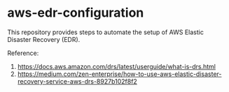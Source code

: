 # aws-edr-configuration
This repository provides steps to automate the setup of AWS Elastic Disaster Recovery (EDR).

Reference: 
1. https://docs.aws.amazon.com/drs/latest/userguide/what-is-drs.html
2. https://medium.com/zen-enterprise/how-to-use-aws-elastic-disaster-recovery-service-aws-drs-8927b102f8f2
